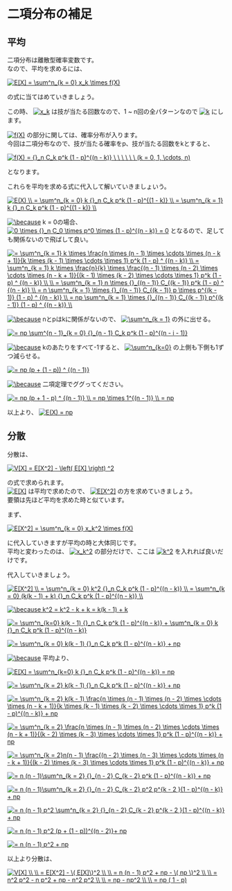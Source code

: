# 二項分布の補足

## 平均

二項分布は離散型確率変数です。  
なので、平均を求めるには、

<a href="https://www.codecogs.com/eqnedit.php?latex=E[X]&space;=&space;\sum^n_{k&space;=&space;0}&space;x_k&space;\times&space;f(X)" target="_blank"><img src="https://latex.codecogs.com/gif.latex?E[X]&space;=&space;\sum^n_{k&space;=&space;0}&space;x_k&space;\times&space;f(X)" title="E[X] = \sum^n_{k = 0} x_k \times f(X)" /></a>

の式に当てはめていきましょう。

この時、
<a href="https://www.codecogs.com/eqnedit.php?latex=x_k" target="_blank"><img src="https://latex.codecogs.com/gif.latex?x_k" title="x_k" /></a>
は技が当たる回数なので、1 ~ n回の全パターンなので
<a href="https://www.codecogs.com/eqnedit.php?latex=k" target="_blank"><img src="https://latex.codecogs.com/gif.latex?k" title="k" /></a>
にします。

<a href="https://www.codecogs.com/eqnedit.php?latex=f(X)" target="_blank"><img src="https://latex.codecogs.com/gif.latex?f(X)" title="f(X)" /></a>
の部分に関しては、確率分布が入ります。  
今回は二項分布なので、技が当たる確率をp、技が当たる回数をkとすると、  

<a href="https://www.codecogs.com/eqnedit.php?latex=f(X)&space;=&space;{}_n&space;C_k&space;p^k&space;(1&space;-&space;p)^{(n&space;-&space;k)}&space;\&space;\&space;\&space;\&space;\&space;\&space;(k&space;=&space;0,&space;1,&space;\cdots,&space;n)" target="_blank"><img src="https://latex.codecogs.com/gif.latex?f(X)&space;=&space;{}_n&space;C_k&space;p^k&space;(1&space;-&space;p)^{(n&space;-&space;k)}&space;\&space;\&space;\&space;\&space;\&space;\&space;(k&space;=&space;0,&space;1,&space;\cdots,&space;n)" title="f(X) = {}_n C_k p^k (1 - p)^{(n - k)} \ \ \ \ \ \ (k = 0, 1, \cdots, n)" /></a>

となります。

これらを平均を求める式に代入して解いていきましょいう。

<a href="https://www.codecogs.com/eqnedit.php?latex=E(X)&space;\\&space;=&space;\sum^n_{k&space;=&space;0}&space;k&space;{}_n&space;C_k&space;p^k&space;(1&space;-&space;p)^{(1&space;-&space;k)}&space;\\&space;=&space;\sum^n_{k&space;=&space;1}&space;k&space;{}_n&space;C_k&space;p^k&space;(1&space;-&space;p)^{(1&space;-&space;k)}&space;\\" target="_blank"><img src="https://latex.codecogs.com/gif.latex?E(X)&space;\\&space;=&space;\sum^n_{k&space;=&space;0}&space;k&space;{}_n&space;C_k&space;p^k&space;(1&space;-&space;p)^{(1&space;-&space;k)}&space;\\&space;=&space;\sum^n_{k&space;=&space;1}&space;k&space;{}_n&space;C_k&space;p^k&space;(1&space;-&space;p)^{(1&space;-&space;k)}&space;\\" title="E(X) \\ = \sum^n_{k = 0} k {}_n C_k p^k (1 - p)^{(1 - k)} \\ = \sum^n_{k = 1} k {}_n C_k p^k (1 - p)^{(1 - k)} \\" /></a>

<a href="https://www.codecogs.com/eqnedit.php?latex=\because" target="_blank"><img src="https://latex.codecogs.com/gif.latex?\because" title="\because" /></a>
k = 0の場合、
<a href="https://www.codecogs.com/eqnedit.php?latex=0&space;\times&space;{}_n&space;C_0&space;\times&space;p^0&space;\times&space;(1&space;-&space;p)^{(n&space;-&space;k)}&space;=&space;0" target="_blank"><img src="https://latex.codecogs.com/gif.latex?0&space;\times&space;{}_n&space;C_0&space;\times&space;p^0&space;\times&space;(1&space;-&space;p)^{(n&space;-&space;k)}&space;=&space;0" title="0 \times {}_n C_0 \times p^0 \times (1 - p)^{(n - k)} = 0" /></a>
となるので、足しても関係ないので飛ばして良い。

<a href="https://www.codecogs.com/eqnedit.php?latex==&space;\sum^n_{k&space;=&space;1}&space;k&space;\times&space;\frac{n&space;\times&space;(n&space;-&space;1)&space;\times&space;\cdots&space;\times&space;(n&space;-&space;k&space;&plus;&space;1)}{k&space;\times&space;(k&space;-&space;1)&space;\times&space;\cdots&space;\times&space;1}&space;p^k&space;(1&space;-&space;p)&space;^&space;{(n&space;-&space;k)}&space;\\&space;=&space;\sum^n_{k&space;=&space;1}&space;k&space;\times&space;\frac{n}{k}&space;\times&space;\frac{(n&space;-&space;1)&space;\times&space;(n&space;-&space;2)&space;\times&space;\cdots&space;\times&space;(n&space;-&space;k&space;&plus;&space;1)}{(k&space;-&space;1)&space;\times&space;(k&space;-&space;2)&space;\times&space;\cdots&space;\times&space;1}&space;p^k&space;(1&space;-&space;p)&space;^&space;{(n&space;-&space;k)}&space;\\&space;\\&space;=&space;\sum^n_{k&space;=&space;1}&space;n&space;\times&space;{}_{(n&space;-&space;1)}&space;C_{(k&space;-&space;1)}&space;p^k&space;(1&space;-&space;p)&space;^&space;{(n&space;-&space;k)}&space;\\&space;=&space;n&space;\sum^n_{k&space;=&space;1}&space;\times&space;{}_{(n&space;-&space;1)}&space;C_{(k&space;-&space;1)}&space;p&space;\times&space;p^{(k&space;-&space;1)}&space;(1&space;-&space;p)&space;^&space;{(n&space;-&space;k)}&space;\\&space;=&space;np&space;\sum^n_{k&space;=&space;1}&space;\times&space;{}_{(n&space;-&space;1)}&space;C_{(k&space;-&space;1)}&space;p^{(k&space;-&space;1)}&space;(1&space;-&space;p)&space;^&space;{(n&space;-&space;k)}&space;\\" target="_blank"><img src="https://latex.codecogs.com/gif.latex?=&space;\sum^n_{k&space;=&space;1}&space;k&space;\times&space;\frac{n&space;\times&space;(n&space;-&space;1)&space;\times&space;\cdots&space;\times&space;(n&space;-&space;k&space;&plus;&space;1)}{k&space;\times&space;(k&space;-&space;1)&space;\times&space;\cdots&space;\times&space;1}&space;p^k&space;(1&space;-&space;p)&space;^&space;{(n&space;-&space;k)}&space;\\&space;=&space;\sum^n_{k&space;=&space;1}&space;k&space;\times&space;\frac{n}{k}&space;\times&space;\frac{(n&space;-&space;1)&space;\times&space;(n&space;-&space;2)&space;\times&space;\cdots&space;\times&space;(n&space;-&space;k&space;&plus;&space;1)}{(k&space;-&space;1)&space;\times&space;(k&space;-&space;2)&space;\times&space;\cdots&space;\times&space;1}&space;p^k&space;(1&space;-&space;p)&space;^&space;{(n&space;-&space;k)}&space;\\&space;\\&space;=&space;\sum^n_{k&space;=&space;1}&space;n&space;\times&space;{}_{(n&space;-&space;1)}&space;C_{(k&space;-&space;1)}&space;p^k&space;(1&space;-&space;p)&space;^&space;{(n&space;-&space;k)}&space;\\&space;=&space;n&space;\sum^n_{k&space;=&space;1}&space;\times&space;{}_{(n&space;-&space;1)}&space;C_{(k&space;-&space;1)}&space;p&space;\times&space;p^{(k&space;-&space;1)}&space;(1&space;-&space;p)&space;^&space;{(n&space;-&space;k)}&space;\\&space;=&space;np&space;\sum^n_{k&space;=&space;1}&space;\times&space;{}_{(n&space;-&space;1)}&space;C_{(k&space;-&space;1)}&space;p^{(k&space;-&space;1)}&space;(1&space;-&space;p)&space;^&space;{(n&space;-&space;k)}&space;\\" title="= \sum^n_{k = 1} k \times \frac{n \times (n - 1) \times \cdots \times (n - k + 1)}{k \times (k - 1) \times \cdots \times 1} p^k (1 - p) ^ {(n - k)} \\ = \sum^n_{k = 1} k \times \frac{n}{k} \times \frac{(n - 1) \times (n - 2) \times \cdots \times (n - k + 1)}{(k - 1) \times (k - 2) \times \cdots \times 1} p^k (1 - p) ^ {(n - k)} \\ \\ = \sum^n_{k = 1} n \times {}_{(n - 1)} C_{(k - 1)} p^k (1 - p) ^ {(n - k)} \\ = n \sum^n_{k = 1} \times {}_{(n - 1)} C_{(k - 1)} p \times p^{(k - 1)} (1 - p) ^ {(n - k)} \\ = np \sum^n_{k = 1} \times {}_{(n - 1)} C_{(k - 1)} p^{(k - 1)} (1 - p) ^ {(n - k)} \\" /></a>

<a href="https://www.codecogs.com/eqnedit.php?latex=\because" target="_blank"><img src="https://latex.codecogs.com/gif.latex?\because" title="\because" /></a>
nとpはkに関係がないので、
<a href="https://www.codecogs.com/eqnedit.php?latex=\sum^n_{k&space;=&space;1}" target="_blank"><img src="https://latex.codecogs.com/gif.latex?\sum^n_{k&space;=&space;1}" title="\sum^n_{k = 1}" /></a>
の外に出せる。

<a href="https://www.codecogs.com/eqnedit.php?latex==&space;np&space;\sum^{n&space;-&space;1}_{k&space;=&space;0}&space;{}_{n&space;-&space;1}&space;C_k&space;p^k&space;(1&space;-&space;p)^{(n&space;-&space;i&space;-&space;1)}" target="_blank"><img src="https://latex.codecogs.com/gif.latex?=&space;np&space;\sum^{n&space;-&space;1}_{k&space;=&space;0}&space;{}_{n&space;-&space;1}&space;C_k&space;p^k&space;(1&space;-&space;p)^{(n&space;-&space;i&space;-&space;1)}" title="= np \sum^{n - 1}_{k = 0} {}_{n - 1} C_k p^k (1 - p)^{(n - i - 1)}" /></a>

<a href="https://www.codecogs.com/eqnedit.php?latex=\because" target="_blank"><img src="https://latex.codecogs.com/gif.latex?\because" title="\because" /></a>
kのあたりをすべて-1すると、
<a href="https://www.codecogs.com/eqnedit.php?latex=\sum^n_{k=0}" target="_blank"><img src="https://latex.codecogs.com/gif.latex?\sum^n_{k=0}" title="\sum^n_{k=0}" /></a>
の上側も下側も1ずつ減らせる。  

<a href="https://www.codecogs.com/eqnedit.php?latex==&space;np&space;(p&space;&plus;&space;(1&space;-&space;p))&space;^&space;{(n&space;-&space;1)}" target="_blank"><img src="https://latex.codecogs.com/gif.latex?=&space;np&space;(p&space;&plus;&space;(1&space;-&space;p))&space;^&space;{(n&space;-&space;1)}" title="= np (p + (1 - p)) ^ {(n - 1)}" /></a>

<a href="https://www.codecogs.com/eqnedit.php?latex=\because" target="_blank"><img src="https://latex.codecogs.com/gif.latex?\because" title="\because" /></a>
二項定理でググってください。

<a href="https://www.codecogs.com/eqnedit.php?latex==&space;np&space;(p&space;&plus;&space;1&space;-&space;p)&space;^&space;{(n&space;-&space;1)}&space;\\&space;=&space;np&space;\times&space;1^{(n&space;-&space;1)}&space;\\&space;=&space;np" target="_blank"><img src="https://latex.codecogs.com/gif.latex?=&space;np&space;(p&space;&plus;&space;1&space;-&space;p)&space;^&space;{(n&space;-&space;1)}&space;\\&space;=&space;np&space;\times&space;1^{(n&space;-&space;1)}&space;\\&space;=&space;np" title="= np (p + 1 - p) ^ {(n - 1)} \\ = np \times 1^{(n - 1)} \\ = np" /></a>

以上より、
<a href="https://www.codecogs.com/eqnedit.php?latex=E(X)&space;=&space;np" target="_blank"><img src="https://latex.codecogs.com/gif.latex?E(X)&space;=&space;np" title="E(X) = np" /></a>

## 分散

分散は、

<a href="https://www.codecogs.com/eqnedit.php?latex=V[X]&space;=&space;E[X^2]&space;-&space;\left(&space;E[X]&space;\right)&space;^2" target="_blank"><img src="https://latex.codecogs.com/gif.latex?V[X]&space;=&space;E[X^2]&space;-&space;\left(&space;E[X]&space;\right)&space;^2" title="V[X] = E[X^2] - \left( E[X] \right) ^2" /></a>

の式で求められます。  
<a href="https://www.codecogs.com/eqnedit.php?latex=E[X]" target="_blank"><img src="https://latex.codecogs.com/gif.latex?E[X]" title="E[X]" /></a>
は平均で求めたので、
<a href="https://www.codecogs.com/eqnedit.php?latex=E[X^2]" target="_blank"><img src="https://latex.codecogs.com/gif.latex?E[X^2]" title="E[X^2]" /></a>
の方を求めていきましょう。  
要領は先ほど平均を求めた時と似ています。

まず、

<a href="https://www.codecogs.com/eqnedit.php?latex=E[X^2]&space;=&space;\sum^n_{k&space;=&space;0}&space;x_k^2&space;\times&space;f(X)" target="_blank"><img src="https://latex.codecogs.com/gif.latex?E[X^2]&space;=&space;\sum^n_{k&space;=&space;0}&space;x_k^2&space;\times&space;f(X)" title="E[X^2] = \sum^n_{k = 0} x_k^2 \times f(X)" /></a>

に代入していきますが平均の時と大体同じです。  
平均と変わったのは、
<a href="https://www.codecogs.com/eqnedit.php?latex=x_k^2" target="_blank"><img src="https://latex.codecogs.com/gif.latex?x_k^2" title="x_k^2" /></a>
の部分だけで、ここは
<a href="https://www.codecogs.com/eqnedit.php?latex=k^2" target="_blank"><img src="https://latex.codecogs.com/gif.latex?k^2" title="k^2" /></a>
を入れれば良いだけです。

代入していきましょう。

<a href="https://www.codecogs.com/eqnedit.php?latex=E[X^2]&space;\\&space;=&space;\sum^n_{k&space;=&space;0}&space;k^2&space;{}_n&space;C_k&space;p^k&space;(1&space;-&space;p)^{(n&space;-&space;k)}&space;\\&space;=&space;\sum^n_{k&space;=&space;0}&space;(k(k&space;-&space;1)&space;&plus;&space;k)&space;{}_n&space;C_k&space;p^k&space;(1&space;-&space;p)^{(n&space;-&space;k)}&space;\\" target="_blank"><img src="https://latex.codecogs.com/gif.latex?E[X^2]&space;\\&space;=&space;\sum^n_{k&space;=&space;0}&space;k^2&space;{}_n&space;C_k&space;p^k&space;(1&space;-&space;p)^{(n&space;-&space;k)}&space;\\&space;=&space;\sum^n_{k&space;=&space;0}&space;(k(k&space;-&space;1)&space;&plus;&space;k)&space;{}_n&space;C_k&space;p^k&space;(1&space;-&space;p)^{(n&space;-&space;k)}&space;\\" title="E[X^2] \\ = \sum^n_{k = 0} k^2 {}_n C_k p^k (1 - p)^{(n - k)} \\ = \sum^n_{k = 0} (k(k - 1) + k) {}_n C_k p^k (1 - p)^{(n - k)} \\" /></a>

<a href="https://www.codecogs.com/eqnedit.php?latex=\because&space;k^2&space;=&space;k^2&space;-&space;k&space;&plus;&space;k&space;=&space;k(k&space;-&space;1)&space;&plus;&space;k" target="_blank"><img src="https://latex.codecogs.com/gif.latex?\because&space;k^2&space;=&space;k^2&space;-&space;k&space;&plus;&space;k&space;=&space;k(k&space;-&space;1)&space;&plus;&space;k" title="\because k^2 = k^2 - k + k = k(k - 1) + k" /></a>

<a href="https://www.codecogs.com/eqnedit.php?latex==&space;\sum^n_{k=0}&space;k(k&space;-&space;1)&space;{}_n&space;C_k&space;p^k&space;(1&space;-&space;p)^{(n&space;-&space;k)}&space;&plus;&space;\sum^n_{k&space;=&space;0}&space;k&space;{}_n&space;C_k&space;p^k&space;(1&space;-&space;p)^{(n&space;-&space;k)}" target="_blank"><img src="https://latex.codecogs.com/gif.latex?=&space;\sum^n_{k=0}&space;k(k&space;-&space;1)&space;{}_n&space;C_k&space;p^k&space;(1&space;-&space;p)^{(n&space;-&space;k)}&space;&plus;&space;\sum^n_{k&space;=&space;0}&space;k&space;{}_n&space;C_k&space;p^k&space;(1&space;-&space;p)^{(n&space;-&space;k)}" title="= \sum^n_{k=0} k(k - 1) {}_n C_k p^k (1 - p)^{(n - k)} + \sum^n_{k = 0} k {}_n C_k p^k (1 - p)^{(n - k)}" /></a>

<a href="https://www.codecogs.com/eqnedit.php?latex==&space;\sum^n_{k&space;=&space;0}&space;k(k&space;-&space;1)&space;{}_n&space;C_k&space;p^k&space;(1&space;-&space;p)^{(n&space;-&space;k)}&space;&plus;&space;np" target="_blank"><img src="https://latex.codecogs.com/gif.latex?=&space;\sum^n_{k&space;=&space;0}&space;k(k&space;-&space;1)&space;{}_n&space;C_k&space;p^k&space;(1&space;-&space;p)^{(n&space;-&space;k)}&space;&plus;&space;np" title="= \sum^n_{k = 0} k(k - 1) {}_n C_k p^k (1 - p)^{(n - k)} + np" /></a>

<a href="https://www.codecogs.com/eqnedit.php?latex=\because" target="_blank"><img src="https://latex.codecogs.com/gif.latex?\because" title="\because" /></a>
平均より、

<a href="https://www.codecogs.com/eqnedit.php?latex=E[X]&space;=&space;\sum^n_{k=0}&space;k&space;{}_n&space;C_k&space;p^k&space;(1&space;-&space;p)^{(n&space;-&space;k)}&space;=&space;np" target="_blank"><img src="https://latex.codecogs.com/gif.latex?E[X]&space;=&space;\sum^n_{k=0}&space;k&space;{}_n&space;C_k&space;p^k&space;(1&space;-&space;p)^{(n&space;-&space;k)}&space;=&space;np" title="E[X] = \sum^n_{k=0} k {}_n C_k p^k (1 - p)^{(n - k)} = np" /></a>

<a href="https://www.codecogs.com/eqnedit.php?latex==&space;\sum^n_{k&space;=&space;2}&space;k(k&space;-&space;1)&space;{}_n&space;C_k&space;p^k&space;(1&space;-&space;p)^{(n&space;-&space;k)}&space;&plus;&space;np" target="_blank"><img src="https://latex.codecogs.com/gif.latex?=&space;\sum^n_{k&space;=&space;2}&space;k(k&space;-&space;1)&space;{}_n&space;C_k&space;p^k&space;(1&space;-&space;p)^{(n&space;-&space;k)}&space;&plus;&space;np" title="= \sum^n_{k = 2} k(k - 1) {}_n C_k p^k (1 - p)^{(n - k)} + np" /></a>

<a href="https://www.codecogs.com/eqnedit.php?latex==&space;\sum^n_{k&space;=&space;2}&space;k(k&space;-&space;1)&space;\frac{n&space;\times&space;(n&space;-&space;1)&space;\times&space;(n&space;-&space;2)&space;\times&space;\cdots&space;\times&space;(n&space;-&space;k&space;&plus;&space;1)}{k&space;\times&space;(k&space;-&space;1)&space;\times&space;(k&space;-&space;2)&space;\times&space;\cdots&space;\times&space;1}&space;p^k&space;(1&space;-&space;p)^{(n&space;-&space;k)}&space;&plus;&space;np" target="_blank"><img src="https://latex.codecogs.com/gif.latex?=&space;\sum^n_{k&space;=&space;2}&space;k(k&space;-&space;1)&space;\frac{n&space;\times&space;(n&space;-&space;1)&space;\times&space;(n&space;-&space;2)&space;\times&space;\cdots&space;\times&space;(n&space;-&space;k&space;&plus;&space;1)}{k&space;\times&space;(k&space;-&space;1)&space;\times&space;(k&space;-&space;2)&space;\times&space;\cdots&space;\times&space;1}&space;p^k&space;(1&space;-&space;p)^{(n&space;-&space;k)}&space;&plus;&space;np" title="= \sum^n_{k = 2} k(k - 1) \frac{n \times (n - 1) \times (n - 2) \times \cdots \times (n - k + 1)}{k \times (k - 1) \times (k - 2) \times \cdots \times 1} p^k (1 - p)^{(n - k)} + np" /></a>

<a href="https://www.codecogs.com/eqnedit.php?latex==&space;\sum^n_{k&space;=&space;2}&space;\frac{n&space;\times&space;(n&space;-&space;1)&space;\times&space;(n&space;-&space;2)&space;\times&space;\cdots&space;\times&space;(n&space;-&space;k&space;&plus;&space;1)}{(k&space;-&space;2)&space;\times&space;(k&space;-&space;3)&space;\times&space;\cdots&space;\times&space;1}&space;p^k&space;(1&space;-&space;p)^{(n&space;-&space;k)}&space;&plus;&space;np" target="_blank"><img src="https://latex.codecogs.com/gif.latex?=&space;\sum^n_{k&space;=&space;2}&space;\frac{n&space;\times&space;(n&space;-&space;1)&space;\times&space;(n&space;-&space;2)&space;\times&space;\cdots&space;\times&space;(n&space;-&space;k&space;&plus;&space;1)}{(k&space;-&space;2)&space;\times&space;(k&space;-&space;3)&space;\times&space;\cdots&space;\times&space;1}&space;p^k&space;(1&space;-&space;p)^{(n&space;-&space;k)}&space;&plus;&space;np" title="= \sum^n_{k = 2} \frac{n \times (n - 1) \times (n - 2) \times \cdots \times (n - k + 1)}{(k - 2) \times (k - 3) \times \cdots \times 1} p^k (1 - p)^{(n - k)} + np" /></a>

<a href="https://www.codecogs.com/eqnedit.php?latex==&space;\sum^n_{k&space;=&space;2}n(n&space;-&space;1)&space;\frac{(n&space;-&space;2)&space;\times&space;(n&space;-&space;3)&space;\times&space;\cdots&space;\times&space;(n&space;-&space;k&space;&plus;&space;1)}{(k&space;-&space;2)&space;\times&space;(k&space;-&space;3)&space;\times&space;\cdots&space;\times&space;1}&space;p^k&space;(1&space;-&space;p)^{(n&space;-&space;k)}&space;&plus;&space;np" target="_blank"><img src="https://latex.codecogs.com/gif.latex?=&space;\sum^n_{k&space;=&space;2}n(n&space;-&space;1)&space;\frac{(n&space;-&space;2)&space;\times&space;(n&space;-&space;3)&space;\times&space;\cdots&space;\times&space;(n&space;-&space;k&space;&plus;&space;1)}{(k&space;-&space;2)&space;\times&space;(k&space;-&space;3)&space;\times&space;\cdots&space;\times&space;1}&space;p^k&space;(1&space;-&space;p)^{(n&space;-&space;k)}&space;&plus;&space;np" title="= \sum^n_{k = 2}n(n - 1) \frac{(n - 2) \times (n - 3) \times \cdots \times (n - k + 1)}{(k - 2) \times (k - 3) \times \cdots \times 1} p^k (1 - p)^{(n - k)} + np" /></a>

<a href="https://www.codecogs.com/eqnedit.php?latex==&space;n&space;(n&space;-&space;1)\sum^n_{k&space;=&space;2}&space;{}_{n&space;-&space;2}&space;C_{k&space;-&space;2}&space;p^k&space;(1&space;-&space;p)^{(n&space;-&space;k)}&space;&plus;&space;np" target="_blank"><img src="https://latex.codecogs.com/gif.latex?=&space;n&space;(n&space;-&space;1)\sum^n_{k&space;=&space;2}&space;{}_{n&space;-&space;2}&space;C_{k&space;-&space;2}&space;p^k&space;(1&space;-&space;p)^{(n&space;-&space;k)}&space;&plus;&space;np" title="= n (n - 1)\sum^n_{k = 2} {}_{n - 2} C_{k - 2} p^k (1 - p)^{(n - k)} + np" /></a>

<a href="https://www.codecogs.com/eqnedit.php?latex==&space;n&space;(n&space;-&space;1)\sum^n_{k&space;=&space;2}&space;{}_{n&space;-&space;2}&space;C_{k&space;-&space;2}&space;p^2&space;p^{k&space;-&space;2&space;}(1&space;-&space;p)^{(n&space;-&space;k)}&space;&plus;&space;np" target="_blank"><img src="https://latex.codecogs.com/gif.latex?=&space;n&space;(n&space;-&space;1)\sum^n_{k&space;=&space;2}&space;{}_{n&space;-&space;2}&space;C_{k&space;-&space;2}&space;p^2&space;p^{k&space;-&space;2&space;}(1&space;-&space;p)^{(n&space;-&space;k)}&space;&plus;&space;np" title="= n (n - 1)\sum^n_{k = 2} {}_{n - 2} C_{k - 2} p^2 p^{k - 2 }(1 - p)^{(n - k)} + np" /></a>

<a href="https://www.codecogs.com/eqnedit.php?latex==&space;n&space;(n&space;-&space;1)&space;p^2&space;\sum^n_{k&space;=&space;2}&space;{}_{n&space;-&space;2}&space;C_{k&space;-&space;2}&space;p^{k&space;-&space;2&space;}(1&space;-&space;p)^{(n&space;-&space;k)}&space;&plus;&space;np" target="_blank"><img src="https://latex.codecogs.com/gif.latex?=&space;n&space;(n&space;-&space;1)&space;p^2&space;\sum^n_{k&space;=&space;2}&space;{}_{n&space;-&space;2}&space;C_{k&space;-&space;2}&space;p^{k&space;-&space;2&space;}(1&space;-&space;p)^{(n&space;-&space;k)}&space;&plus;&space;np" title="= n (n - 1) p^2 \sum^n_{k = 2} {}_{n - 2} C_{k - 2} p^{k - 2 }(1 - p)^{(n - k)} + np" /></a>

<a href="https://www.codecogs.com/eqnedit.php?latex==&space;n&space;(n&space;-&space;1)&space;p^2&space;(p&space;&plus;&space;(1&space;-&space;p))^{(n&space;-&space;2)}&plus;&space;np" target="_blank"><img src="https://latex.codecogs.com/gif.latex?=&space;n&space;(n&space;-&space;1)&space;p^2&space;(p&space;&plus;&space;(1&space;-&space;p))^{(n&space;-&space;2)}&plus;&space;np" title="= n (n - 1) p^2 (p + (1 - p))^{(n - 2)}+ np" /></a>

<a href="https://www.codecogs.com/eqnedit.php?latex==&space;n&space;(n&space;-&space;1)&space;p^2&space;&plus;&space;np" target="_blank"><img src="https://latex.codecogs.com/gif.latex?=&space;n&space;(n&space;-&space;1)&space;p^2&space;&plus;&space;np" title="= n (n - 1) p^2 + np" /></a>

以上より分散は、

<a href="https://www.codecogs.com/eqnedit.php?latex=V[X]&space;\\&space;\\&space;=&space;E[X^2]&space;-&space;\(&space;E[X]\)^2&space;\\&space;\\&space;=&space;n&space;(n&space;-&space;1)&space;p^2&space;&plus;&space;np&space;-&space;\(&space;np&space;\)^2&space;\\&space;\\&space;=&space;n^2&space;p^2&space;-&space;n&space;p^2&space;&plus;&space;np&space;-&space;n^2&space;p^2&space;\\&space;\\&space;=&space;np&space;-&space;np^2&space;\\&space;\\&space;=&space;np&space;(&space;1&space;-&space;p)" target="_blank"><img src="https://latex.codecogs.com/gif.latex?V[X]&space;\\&space;\\&space;=&space;E[X^2]&space;-&space;\(&space;E[X]\)^2&space;\\&space;\\&space;=&space;n&space;(n&space;-&space;1)&space;p^2&space;&plus;&space;np&space;-&space;\(&space;np&space;\)^2&space;\\&space;\\&space;=&space;n^2&space;p^2&space;-&space;n&space;p^2&space;&plus;&space;np&space;-&space;n^2&space;p^2&space;\\&space;\\&space;=&space;np&space;-&space;np^2&space;\\&space;\\&space;=&space;np&space;(&space;1&space;-&space;p)" title="V[X] \\ \\ = E[X^2] - \( E[X]\)^2 \\ \\ = n (n - 1) p^2 + np - \( np \)^2 \\ \\ = n^2 p^2 - n p^2 + np - n^2 p^2 \\ \\ = np - np^2 \\ \\ = np ( 1 - p)" /></a>
